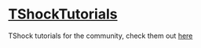 # [TShockTutorials](https://github.com/RenderBr/TShockTutorials/wiki)
 TShock tutorials for the community, check them out [here](https://github.com/RenderBr/TShockTutorials/wiki)
